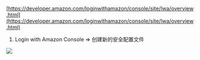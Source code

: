 
[https://developer.amazon.com/loginwithamazon/console/site/lwa/overview.html](https://developer.amazon.com/loginwithamazon/console/site/lwa/overview.html)


1. Login with Amazon Console => 创建新的安全配置文件

![](https://upload-images.jianshu.io/upload_images/7004853-f5b4cfcaa2c00671.png?imageMogr2/auto-orient/strip%7CimageView2/2/w/1240)